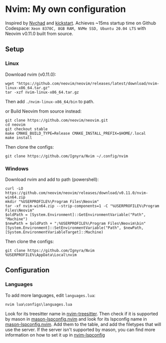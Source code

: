 # Nvim: My own configuration

Inspired by [Nvchad](https://github.com/NvChad/NvChad) and [kickstart](https://github.com/nvim-lua/kickstart.nvim). Achieves ~15ms startup time on Github Codespace: ```Xeon 8370C, 8GB RAM, NVMe SSD, Ubuntu 20.04 LTS``` with Neovim v0.11.0 built from source.

## Setup

### Linux

Download nvim (v0.11.0):
```
wget "https://github.com/neovim/neovim/releases/latest/download/nvim-linux-x86_64.tar.gz"
tar -xzf nvim-linux-x86_64.tar.gz
```
Then add ```./nvim-linux-x86_64/bin``` to path.

or Build Neovim from source instead:
```
git clone https://github.com/neovim/neovim.git
cd neovim
git checkout stable
make CMAKE_BUILD_TYPE=Release CMAKE_INSTALL_PREFIX=$HOME/.local
make install
```

Then clone the configs:
```
git clone https://github.com/Ignyra/Nvim ~/.config/nvim
```

### Windows

Download nvim and add to path (powershell):
```
curl -LO https://github.com/neovim/neovim/releases/download/v0.11.0/nvim-win64.zip
mkdir "%USERPROFILE%\Program Files\Neovim"
tar -xf nvim-win64.zip --strip-components=1 -C "%USERPROFILE%\Program Files\Neovim"
$oldPath = [System.Environment]::GetEnvironmentVariable("Path", "Machine")
$newPath = $oldPath + ";%USERPROFILE%\Program Files\Neovim\bin"
[System.Environment]::SetEnvironmentVariable("Path", $newPath, [System.EnvironmentVariableTarget]::Machine)
```

Then clone the configs:
```
git clone https://github.com/Ignyra/Nvim %USERPROFILE%\AppData\Local\nvim
```

## Configuration

### Languages
To add more languages, edit ```languages.lua```:
```
nvim lua\configs\languages.lua
```
Look for its treesitter name in [nvim-treesitter](https://github.com/nvim-treesitter/nvim-treesitter?tab=readme-ov-file#supported-languages). Then check if it is supported by mason in [mason-lspconfig.nvim](https://github.com/williamboman/mason-lspconfig.nvim?tab=readme-ov-file#available-lsp-servers) and look for its lspconfig name in [mason-lspconfig.nvim](https://github.com/williamboman/mason-lspconfig.nvim/blob/main/doc/server-mapping.md). Add them to the table, and add the filetypes that will use the server. If the server isn't supported by mason, you can find more information on how to set it up in [nvim-lspconfig](https://github.com/neovim/nvim-lspconfig/blob/master/doc/configs.md)
